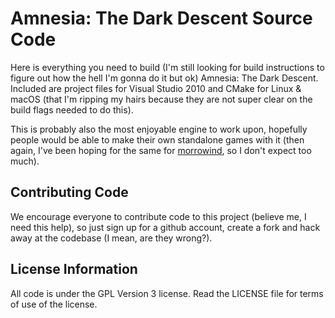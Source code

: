 Amnesia: The Dark Descent Source Code
=======================
Here is everything you need to build (I'm still looking for build instructions to figure out how the hell I'm gonna do it but ok) Amnesia: The Dark Descent. Included are project files for Visual Studio 2010 and CMake for Linux & macOS (that I'm ripping my hairs because they are not super clear on the build flags needed to do this).

This is probably also the most enjoyable engine to work upon, hopefully people would be able to make their own standalone games with it (then again, I've been hoping for the same for [morrowind](https://github.com/OpenMW/openmw), so I don't expect too much).

Contributing Code
-----------------
We encourage everyone to contribute code to this project (believe me, I need this help), so just sign up for a github account, create a fork and hack away at the codebase (I mean, are they wrong?).

License Information
-------------------
All code is under the GPL Version 3 license. Read the LICENSE file for terms of use of the license.
